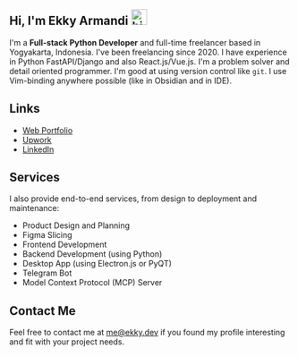 ## Hi, I'm Ekky Armandi <img src="https://user-images.githubusercontent.com/1303154/88677602-1635ba80-d120-11ea-84d8-d263ba5fc3c0.gif" width="28px" alt="hi">

I'm a **Full-stack Python Developer** and full-time freelancer based in Yogyakarta, Indonesia. I've been freelancing since 2020. I have experience in Python FastAPI/Django and also React.js/Vue.js. I'm a problem solver and detail oriented programmer. I'm good at using version control like `git`. I use Vim-binding anywhere possible (like in Obsidian and in IDE).

## Links
- [Web Portfolio](https://ekky.dev)
- [Upwork](https://upwork.com/fl/ekkyarmandi/)
- [LinkedIn](https://www.linkedin.com/in/ekky-armandi-b8a135147/)

## Services
I also provide end-to-end services, from design to deployment and maintenance:
- Product Design and Planning
- Figma Slicing
- Frontend Development
- Backend Development (using Python)
- Desktop App (using Electron.js or PyQT)
- Telegram Bot
- Model Context Protocol (MCP) Server

## Contact Me
Feel free to contact me at [me@ekky.dev](mailto:me@ekky.dev) if you found my profile interesting and fit with your project needs.
